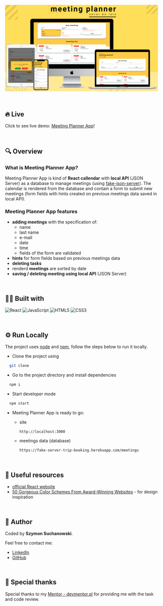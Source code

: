 ![Meeting Planner App screenshot](/assets/meeting-planner-mockup.png "Meeting Planner app screenshot")

&nbsp;

## 🔥 Live

Click to see live demo: [Meeting Planner App](https://szymonsuchanowski.github.io/planner/)!

&nbsp;

## 🔍 Overview

### What is Meeting Planner App?

Meeting Planner App is kind of **React callendar** with **local API** (JSON Server) as a database to manage meetings (using [fake-json-server](https://github.com/szymonsuchanowski/fake-json-server-heroku)). The calendar is rendered from the database and contain a form to submit new meetings (form fields with hints created on previous meetings data saved in local API).

### Meeting Planner App features

- **adding meetings** with the specification of:
    - name
    - last name
    - e-mail
    - date
    - time
    - fields of the form are validated
- **hints** for form fields based on previous meetings data
- **deleting tasks**
- renderd **meetings** are sorted by date
- **saving / deleting meeting using local API** (JSON Server)

&nbsp;

## 👨‍💻 Built with

![React](https://img.shields.io/badge/React-20232A?style=for-the-badge&logo=react&logoColor=61DAFB)
![JavaScript](https://img.shields.io/badge/JavaScript-323330?style=for-the-badge&logo=javascript&logoColor=F7DF1E)
![HTML5](https://img.shields.io/badge/HTML5-E34F26?style=for-the-badge&logo=html5&logoColor=white)
![CSS3](https://img.shields.io/badge/CSS3-1572B6?style=for-the-badge&logo=css3&logoColor=white)

&nbsp;

## ⚙️ Run Locally

The project uses [node](https://nodejs.org/en/) and [npm](https://www.npmjs.com/), follow the steps below to run it locally.

- Clone the project using

```bash
  git clone
```

- Go to the project directory and install dependencies

```bash
  npm i
```

- Start developer mode

```bash
  npm start
```

- Meeting Planner App is ready to go:

    - site

        ```bash
        http://localhost:3000
        ```

    - meetings data (database)

        ```bash
        https://fake-server-trip-booking.herokuapp.com/meetings
        ```

&nbsp;

## 🔗 Useful resources

- [official React website](https://reactjs.org/docs/getting-started.html)
- [50 Gorgeous Color Schemes From Award-Winning Websites](https://visme-co.translate.goog/blog/website-color-schemes/?_x_tr_sl=en&_x_tr_tl=pl&_x_tr_hl=pl&_x_tr_pto=op,sc) - for design inspiration

&nbsp;
## 🥷 Author

Coded by **Szymon Suchanowski**.

Feel free to contact me:
- [LinkedIn](https://www.linkedin.com/in/suchanowski/)
- [GitHub](https://github.com/szymonsuchanowski)

&nbsp;

## 🙏 Special thanks

Special thanks to my [Mentor - devmentor.pl](https://devmentor.pl/) for providing me with the task and code review.